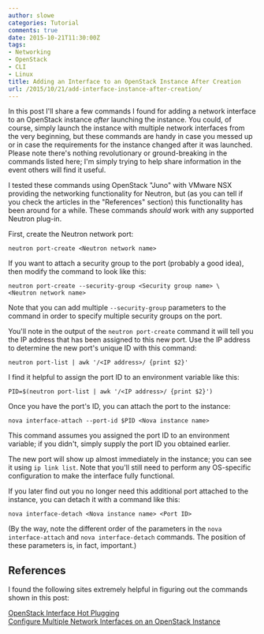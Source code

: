 ```yaml
---
author: slowe
categories: Tutorial
comments: true
date: 2015-10-21T11:30:00Z
tags:
- Networking
- OpenStack
- CLI
- Linux
title: Adding an Interface to an OpenStack Instance After Creation
url: /2015/10/21/add-interface-instance-after-creation/
---
```


In this post I'll share a few commands I found for adding a network interface to an OpenStack instance _after_ launching the instance. You could, of course, simply launch the instance with multiple network interfaces from the very beginning, but these commands are handy in case you messed up or in case the requirements for the instance changed after it was launched. Please note there's nothing revolutionary or ground-breaking in the commands listed here; I'm simply trying to help share information in the event others will find it useful.

I tested these commands using OpenStack "Juno" with VMware NSX providing the networking functionality for Neutron, but (as you can tell if you check the articles in the "References" section) this functionality has been around for a while. These commands _should_ work with any supported Neutron plug-in.

First, create the Neutron network port:

	neutron port-create <Neutron network name>

If you want to attach a security group to the port (probably a good idea), then modify the command to look like this:

    neutron port-create --security-group <Security group name> \
    <Neutron network name>

Note that you can add multiple `--security-group` parameters to the command in order to specify multiple security groups on the port.

You'll note in the output of the `neutron port-create` command it will tell you the IP address that has been assigned to this new port. Use the IP address to determine the new port's unique ID with this command:

    neutron port-list | awk '/<IP address>/ {print $2}'

I find it helpful to assign the port ID to an environment variable like this:

    PID=$(neutron port-list | awk '/<IP address>/ {print $2}')

Once you have the port's ID, you can attach the port to the instance:

	nova interface-attach --port-id $PID <Nova instance name>

This command assumes you assigned the port ID to an environment variable; if you didn't, simply supply the port ID you obtained earlier.

The new port will show up almost immediately in the instance; you can see it using `ip link list`. Note that you'll still need to perform any OS-specific configuration to make the interface fully functional.

If you later find out you no longer need this additional port attached to the instance, you can detach it with a command like this:

	nova interface-detach <Nova instance name> <Port ID>

(By the way, note the different order of the parameters in the `nova interface-attach` and `nova interface-detach` commands. The position of these parameters is, in fact, important.)

## References

I found the following sites extremely helpful in figuring out the commands shown in this post:

[OpenStack Interface Hot Plugging][link-1]  
[Configure Multiple Network Interfaces on an OpenStack Instance][link-2]  



[link-1]: http://blog.aaronorosen.com/openstack-interface-hot-plugging/
[link-2]: http://thornelabs.net/2014/09/03/configure-multiple-network-interfaces-on-an-openstack-instance.html
